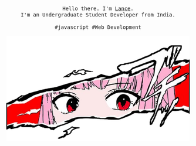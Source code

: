 <p align="center">
  <br>
  <br>
  <br>
  <samp>Hello there. I'm <a href="https://github.com/Crimson-Blade">Lance</a>.<br> I'm an Undergraduate Student Developer from India.<br><br>#javascript #Web Development</samp>
  <br>
  <br>
  <img src="https://github.com/Crimson-Blade/Crimson-Blade/blob/main/picture.png" width="500" />
</p>
